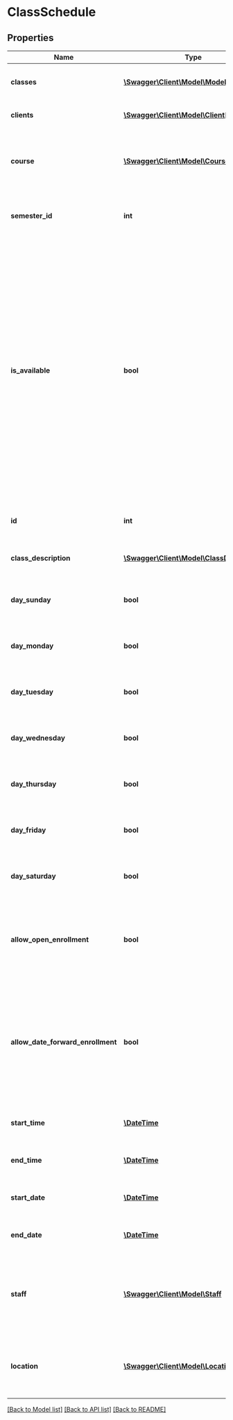 # ClassSchedule

## Properties
Name | Type | Description | Notes
------------ | ------------- | ------------- | -------------
**classes** | [**\Swagger\Client\Model\ModelClass[]**](ModelClass.md) | Contains information about classes. | [optional] 
**clients** | [**\Swagger\Client\Model\Client[]**](Client.md) | Contains information about clients. | [optional] 
**course** | [**\Swagger\Client\Model\Course**](Course.md) | Contains information about the course that the enrollment is a part of. | [optional] 
**semester_id** | **int** | The semester ID for the enrollment (if any). | [optional] 
**is_available** | **bool** | When &#x60;true&#x60;, indicates that the enrollment shows in consumer mode, has not started yet, and there is room in each class of the enrollment.&lt;br /&gt;  When &#x60;false&#x60;, indicates that either the enrollment does not show in consumer mode, has already started, or there is no room in some classes of the enrollment. | [optional] 
**id** | **int** | The unique ID of the class schedule. | [optional] 
**class_description** | [**\Swagger\Client\Model\ClassDescription**](ClassDescription.md) | Contains information about the class. | [optional] 
**day_sunday** | **bool** | When &#x60;true&#x60;, indicates that this schedule occurs on Sundays. | [optional] 
**day_monday** | **bool** | When &#x60;true&#x60;, indicates that this schedule occurs on Mondays. | [optional] 
**day_tuesday** | **bool** | When &#x60;true&#x60;, indicates that this schedule occurs on Tuesdays. | [optional] 
**day_wednesday** | **bool** | When &#x60;true&#x60;, indicates that this schedule occurs on Wednesdays. | [optional] 
**day_thursday** | **bool** | When &#x60;true&#x60;, indicates that this schedule occurs on Thursdays. | [optional] 
**day_friday** | **bool** | When &#x60;true&#x60;, indicates that this schedule occurs on Fridays. | [optional] 
**day_saturday** | **bool** | When &#x60;true&#x60;, indicates that this schedule occurs on Saturdays. | [optional] 
**allow_open_enrollment** | **bool** | When &#x60;true&#x60;, indicates that the enrollment allows booking after the enrollment has started. | [optional] 
**allow_date_forward_enrollment** | **bool** | When &#x60;true&#x60;, indicates that this the enrollment shows in consumer mode, the enrollment has not started yet, and there is room in each class of the enrollment. | [optional] 
**start_time** | [**\DateTime**](\DateTime.md) | The time this class schedule starts. | [optional] 
**end_time** | [**\DateTime**](\DateTime.md) | The time this class schedule ends. | [optional] 
**start_date** | [**\DateTime**](\DateTime.md) | The date this class schedule starts. | [optional] 
**end_date** | [**\DateTime**](\DateTime.md) | The date this class schedule ends. | [optional] 
**staff** | [**\Swagger\Client\Model\Staff**](Staff.md) | Contains information about the staff member who is regularly scheduled to teach the class. | [optional] 
**location** | [**\Swagger\Client\Model\Location**](Location.md) | Contains information about the regularly scheduled location of this class. | [optional] 

[[Back to Model list]](../README.md#documentation-for-models) [[Back to API list]](../README.md#documentation-for-api-endpoints) [[Back to README]](../README.md)


